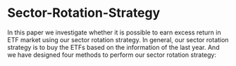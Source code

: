 # Sector-Rotation-Strategy
In this paper we investigate whether it is possible to earn excess return in ETF market using our sector rotation strategy. In general, our sector rotation strategy is to buy the ETFs based on the information of the last year. And we have designed four methods to perform our sector rotation strategy:
